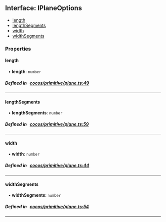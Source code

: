 ## Interface: IPlaneOptions

- [length](#length)
- [lengthSegments](#lengthSegments)
- [width](#width)
- [widthSegments](#widthSegments)

### Properties

#### length

<div style="margin-left: 10px;">


• **length**: ``number``

</div>


##### Defined in &nbsp;   [cocos/primitive/plane.ts:49](https://github.com/cocos-creator/engine/blob/c7bf6b8a9/cocos/primitive/plane.ts#L49)&nbsp;

___
#### lengthSegments

<div style="margin-left: 10px;">


• **lengthSegments**: ``number``

</div>


##### Defined in &nbsp;   [cocos/primitive/plane.ts:59](https://github.com/cocos-creator/engine/blob/c7bf6b8a9/cocos/primitive/plane.ts#L59)&nbsp;

___
#### width

<div style="margin-left: 10px;">


• **width**: ``number``

</div>


##### Defined in &nbsp;   [cocos/primitive/plane.ts:44](https://github.com/cocos-creator/engine/blob/c7bf6b8a9/cocos/primitive/plane.ts#L44)&nbsp;

___
#### widthSegments

<div style="margin-left: 10px;">


• **widthSegments**: ``number``

</div>


##### Defined in &nbsp;   [cocos/primitive/plane.ts:54](https://github.com/cocos-creator/engine/blob/c7bf6b8a9/cocos/primitive/plane.ts#L54)&nbsp;

___
